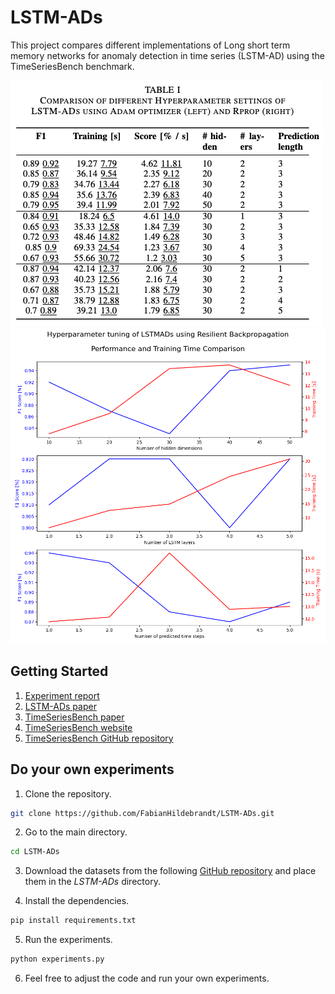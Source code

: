 # LSTM-ADs
This project compares different implementations of Long short term memory networks for anomaly detection in time series (LSTM-AD) using the TimeSeriesBench benchmark.

![Experiment results table](./Experiments/experiment-results-table.png)
![Rprop](./Experiments/Experiment_3_Results.png)
## Getting Started
1. [Experiment report](./experiment-report.pdf)
2. [LSTM-ADs paper](https://www.semanticscholar.org/paper/Long-Short-Term-Memory-Networks-for-Anomaly-in-Time-Malhotra-Vig/8e54dd2b426b8d656a77c155818a87dd34c40754)
3. [TimeSeriesBench paper](https://arxiv.org/abs/2402.10802)
4. [TimeSeriesBench website](https://adeval.cstcloud.cn/content/home#home)
5. [TimeSeriesBench GitHub repository](https://github.com/CSTCloudOps/EasyTSAD)

## Do your own experiments

1. Clone the repository.
```bash
git clone https://github.com/FabianHildebrandt/LSTM-ADs.git
```

2. Go to the main directory. 
```bash
cd LSTM-ADs
```

3. Download the datasets from the following [GitHub repository](https://github.com/CSTCloudOps/datasets) and place them in the *LSTM-ADs* directory.

4. Install the dependencies.
```bash
pip install requirements.txt
```

5. Run the experiments.
```bash
python experiments.py
```

6. Feel free to adjust the code and run your own experiments.